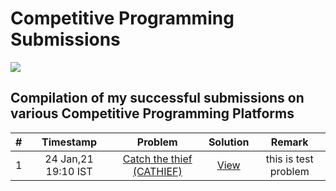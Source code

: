 # Competitive Programming Submissions
![](https://img.shields.io/static/v1?label=Language&labelColor=blue&message=C%2b%2b17&color=00599c&style=for-the-badge&logo=c%2b%2b)

## Compilation of my successful submissions on various Competitive Programming Platforms

|#|Timestamp|Problem|Solution|Remark|
|:-:|:-:|:-:|:-:|:-:|
|1|24 Jan,21 19:10 IST|[Catch the thief (CATHIEF)](https://www.codechef.com/problems/CATHIEF)|[View](https://www.codechef.com/viewsolution/41813864)|this is test problem|
